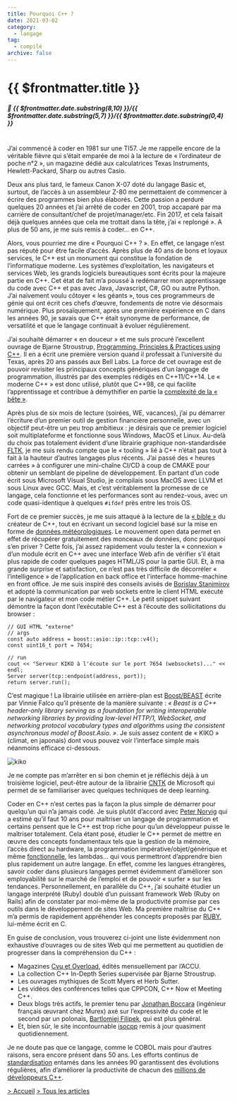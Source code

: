 ```yaml
---
title: Pourquoi C++ ?
date: 2021-03-02
category:
  - langage
tag:
  - compilé
archive: false
---
```

# {{ $frontmatter.title }}
##### :calendar: {{ $frontmatter.date.substring(8,10) }}/{{ $frontmatter.date.substring(5,7) }}/{{ $frontmatter.date.substring(0,4) }}<br><br>

J’ai commencé à coder en 1981 sur une TI57. Je me rappelle encore de la véritable fièvre qui s’était emparée de moi à la lecture de « l’ordinateur de poche n°2 », un magazine dédié aux calculatrices Texas Instruments, Hewlett-Packard, Sharp ou autres Casio. 

Deux ans plus tard, le fameux Canon X-07 doté du langage Basic et, surtout, de l’accès à un assembleur Z-80 me permettaient de commencer à écrire des programmes bien plus élaborés. Cette passion a perduré quelques 20 années et j’ai arrêté de coder en 2001, trop accaparé par ma carrière de consultant/chef de projet/manager/etc. Fin 2017, et cela faisait déjà quelques années que cela me trottait dans la tête, j’ai « replongé ». A plus de 50 ans, je me suis remis à coder… en C++.

Alors, vous pourriez me dire « Pourquoi C++ ? ». En effet, ce langage n’est pas réputé pour être facile d’accès. Après plus de 40 ans de bons et loyaux services, le C++ est un monument qui constitue la fondation de l’informatique moderne. Les systèmes d’exploitation, les navigateurs et services Web, les grands logiciels bureautiques sont écrits pour la majeure partie en C++. Cet état de fait m’a poussé à redémarrer mon apprentissage du code avec C++ et pas avec Java, Javascript, C#, GO ou autre Python. J’ai naïvement voulu côtoyer « les géants », tous ces programmeurs de génie qui ont écrit ces chefs d’œuvre, fondements de notre vie désormais numérique. Plus prosaïquement, après une première expérience en C dans les années 90, je savais que C++ était synonyme de performance, de versatilité et que le langage continuait à évoluer régulièrement.

J’ai souhaité démarrer « en douceur » et me suis procuré l’excellent ouvrage de Bjarne Stroustrup, [Programming, Principles & Practices using C++]. Il en a écrit une première version quand il professait à l’université du Texas, après 20 ans passés aux Bell Labs. La force de cet ouvrage est de pouvoir revisiter les principaux concepts génériques d’un langage de programmation, illustrés par des exemples rédigés en C++11/C++14. Le « moderne C++ » est donc utilisé, plutôt que C++98, ce qui facilite l’apprentissage et contribue à démythifier en partie la [complexité de la « bête »].

Après plus de six mois de lecture (soirées, WE, vacances), j’ai pu démarrer l’écriture d’un premier outil de gestion financière personnelle, avec un objectif peut-être un peu trop ambitieux : je désirais que ce premier logiciel soit multiplateforme et fonctionne sous Windows, MacOS et Linux. Au-delà du choix pas totalement évident d’une librairie graphique non-standardisée [FLTK], je me suis rendu compte que le « tooling » lié à C++ n’était pas tout à fait à la hauteur d’autres langages plus récents. J’ai passé des « heures carrées » à configurer une mini-chaîne CI/CD à coup de CMAKE pour obtenir un semblant de pipeline de développement. En partant d’un code écrit sous Microsoft Visual Studio, je compilais sous MacOS avec LLVM et sous Linux avec GCC. Mais, et c’est véritablement la promesse de ce langage, cela fonctionne et les performances sont au rendez-vous, avec un code quasi-identique à quelques `#ifdef` près entre les trois OS.

Fort de ce premier succès, je me suis attaqué à la lecture de la [« bible »] du créateur de C++, tout en écrivant un second logiciel basé sur la mise en forme de [données météorologiques]. Le mouvement open data permet en effet de récupérer gratuitement des monceaux de données, donc pourquoi s’en priver ? Cette fois, j’ai assez rapidement voulu tester la « connexion » d’un module écrit en C++ avec une interface Web afin de vérifier s’il était plus rapide de coder quelques pages HTML/JS pour la partie GUI. Et, à ma grande surprise et satisfaction, ce n’est pas très difficile de décorréler « l’intelligence » de l’application en back office et l’interface homme-machine en front office. Je me suis inspiré des conseils avisés de [Borislav Stanimirov] et adopté la communication par web sockets entre le client HTML exécuté par le navigateur et mon code métier C++. Le petit snippet suivant démontre la façon dont l’exécutable C++ est à l’écoute des sollicitations du browser :

```
// GUI HTML "externe"
// args
const auto address = boost::asio::ip::tcp::v4(); 
const uint16_t port = 7654;

// run
cout << "Serveur KIKO à l'écoute sur le port 7654 (websockets)..." << endl;
Server server(tcp::endpoint(address, port));
return server.run();
```
C’est magique ! La librairie utilisée en arrière-plan est [Boost/BEAST] écrite par Vinnie Falco qu’il présente de la manière suivante : *« Beast is a C++ header-only library serving as a foundation for writing interoperable networking libraries by providing low-level HTTP/1, WebSocket, and networking protocol vocabulary types and algorithms using the consistent asynchronous model of Boost.Asio. »*. Je suis assez content de « KIKO » (climat, en japonais) dont vous pouvez voir l’interface simple mais néanmoins efficace ci-dessous.

![kiko](/assets/img/kiko.webp "Projet personnel Kiko")

Je ne compte pas m’arrêter en si bon chemin et je réfléchis déjà à un troisième logiciel, peut-être autour de la librairie [CNTK] de Microsoft qui permet de se familiariser avec quelques techniques de deep learning.

Coder en C++ n’est certes pas la façon la plus simple de démarrer pour quelqu’un qui n’a jamais codé. Je suis plutôt d’accord avec [Peter Norvig] qui a estimé qu’il faut 10 ans pour maîtriser un langage de programmation et certains pensent que le C++ est trop riche pour qu’un développeur puisse le maîtriser totalement. Cela étant posé, étudier le C++ permet de mettre en œuvre des concepts fondamentaux tels que la gestion de la mémoire, l’accès direct au hardware, la programmation impérative/objet/générique et même [fonctionnelle], les lambdas… qui vous permettront d’apprendre bien plus rapidement un autre langage. En effet, comme les langues étrangères, savoir coder dans plusieurs langages permet évidemment d’améliorer son employabilité sur le marché de l’emploi et de pouvoir « surfer » sur les tendances. Personnellement, en parallèle du C++, j’ai souhaité étudier un langage interprété (Ruby) doublé d’un puissant framework Web (Ruby on Rails) afin de constater par moi-même de la productivité promise par ces outils dans le développement de sites Web. Ma première maîtrise du C++ m’a permis de rapidement appréhender les concepts proposés par [RUBY], lui-même écrit en C.

En guise de conclusion, vous trouverez ci-joint une liste évidemment non exhaustive d’ouvrages ou de sites Web qui me permettent au quotidien de progresser dans la compréhension du C++ :
- Magazines [Cvu et Overload], édités mensuellement par l’ACCU.
- La collection C++ In-Depth Series supervisée par Bjarne Stroustrup.
- Les ouvrages mythiques de Scott Myers et Herb Sutter.
- Les vidéos des conférences telles que CPPCON, C++ Now et Meeting C++.
- Deux blogs très actifs, le premier tenu par [Jonathan Boccara] (ingénieur français œuvrant chez Murex) axé sur l’expressivité du code et le second par un polonais, [Bartlomiej Filipek], qui est plus général.
- Et, bien sûr, le site incontournable [isocpp] remis à jour quasiment quotidiennement.

Je ne doute pas que ce langage, comme le COBOL mais pour d’autres raisons, sera encore présent dans 50 ans. Les efforts continus de [standardisation] entamés dans les années 90 garantissent des évolutions régulières, afin d’améliorer la productivité de chacun des [millions de développeurs C++].

[millions de développeurs C++]: https://www.stroustrup.com/hopl20main-p5-p-bfc9cd4--final.pdf
[Boost/BEAST]: https://www.boost.org/doc/libs/1_75_0/libs/beast/doc/html/index.html
[complexité de la « bête »]: https://www.jetbrains.com/fr-fr/cpp/cpp-today-oreilly/
[C++TODAY]: https://resources.jetbrains.com/storage/products/cpp/books/Cplusplus_Today.pdf
[CNTK]: https://docs.microsoft.com/en-us/cognitive-toolkit/
[FLTK]: https://www.fltk.org/index.php
[fonctionnelle]: https://www.manning.com/books/functional-programming-in-c-plus-plus
[données météorologiques]: https://donneespubliques.meteofrance.fr/?fond=produit&id_produit=117&id_rubrique=39
[Programming, Principles & Practices using C++]: https://www.stroustrup.com/programming.html
[RUBY]: https://www.ruby-lang.org/en/documentation/ruby-from-other-languages/to-ruby-from-c-and-cpp/
[Borislav Stanimirov]: https://www.youtube.com/watch?v=bbbcZd4cuxg
[standardisation]: http://www.open-std.org/jtc1/sc22/wg21/
[« bible »]: https://www.stroustrup.com/4th.html
[Peter Norvig]: https://norvig.com/21-days.html
[Cvu et Overload]: https://accu.org/menu-overviews/journals-overview/
[isocpp]: https://isocpp.org/
[Jonathan Boccara]: http://www.fluentcpp.com/
[Bartlomiej Filipek]: https://www.cppstories.com/
[Programmez!]: https://www.programmez.com/

[> Accueil](/) [> Tous les articles](/articles)